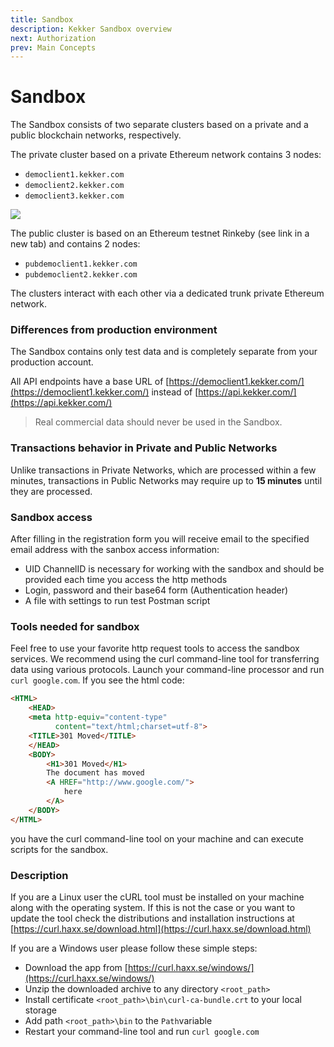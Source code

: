 ```yaml
---
title: Sandbox
description: Kekker Sandbox overview
next: Authorization
prev: Main Concepts
---
```


# Sandbox

The Sandbox consists of two separate clusters based on a private and a public blockchain networks, respectively.

The private cluster based on a private Ethereum network contains 3 nodes:
* `democlient1.kekker.com`
* `democlient2.kekker.com`
* `democlient3.kekker.com`

![](https://lh6.googleusercontent.com/dPJFHMSUSl-6EMBplN0oFG0nBDXeKqLCj37LeqCPx5iXBfZ_4JeoT-CiU3sbXXnfBo9xh-Dj2BrgiFqX72HQ7SmB8omD9yKJzGkyMjpsuLirrqQZdwcPJWSif1SeJMlVQ_2D4cKj)

The public cluster is based on an Ethereum testnet Rinkeby (see link in a new tab) and contains 2 nodes:
* `pubdemoclient1.kekker.com`
* `pubdemoclient2.kekker.com`

The clusters interact with each other via a dedicated trunk private Ethereum network.

### Differences from production environment
The Sandbox contains only test data and is completely separate from your production account.

All API endpoints have a base URL of [https://democlient1.kekker.com/](https://democlient1.kekker.com/) instead of [https://api.kekker.com/](https://api.kekker.com/)

> Real commercial data should never be used in the Sandbox.

### Transactions behavior in Private and Public Networks
Unlike transactions in Private Networks, which are processed within a few minutes, transactions in Public Networks may require up to **15 minutes** until they are processed.

### Sandbox access

After filling in the registration form you will receive email to the specified email address with the sanbox access information:
* UID ChannelID is necessary for working with the sandbox and should be provided each time you access the http methods
* Login, password and their base64 form (Authentication header)
* A file with settings to run test Postman script

### Tools needed for sandbox

Feel free to use your favorite http request tools to access the sandbox services. We recommend using the curl command-line tool for transferring data using various protocols. 
Launch your command-line processor and run `curl google.com`. If you see the html code:

```html
<HTML>
    <HEAD>
    <meta http-equiv="content-type" 
          content="text/html;charset=utf-8">
    <TITLE>301 Moved</TITLE>
    </HEAD>
    <BODY>
        <H1>301 Moved</H1>
        The document has moved
        <A HREF="http://www.google.com/">
            here
        </A>
    </BODY>
</HTML>
```
you have the curl command-line tool on your machine and can execute scripts for the sandbox.


### Description

If you are a Linux user the cURL tool must be installed on your machine along with the operating system. 
If this is not the case or you want to update the tool check the distributions and installation instructions at [https://curl.haxx.se/download.html](https://curl.haxx.se/download.html)

If you are a Windows user please follow these simple steps:
* Download the app from [https://curl.haxx.se/windows/](https://curl.haxx.se/windows/)
* Unzip the downloaded archive to any directory `<root_path>`
* Install certificate `<root_path>\bin\curl-ca-bundle.crt` to your local storage
* Add path `<root_path>\bin` to the `Path`variable
* Restart your command-line tool and run `curl google.com`



